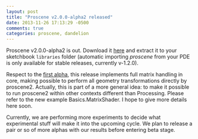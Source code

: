 ```yaml
---
layout: post
title: "Proscene v2.0.0-alpha2 released"
date: 2013-11-26 17:13:29 -0500
comments: true
categories: proscene, dandelion
---
```


Proscene v2.0.0-alpha2 is out. Download it [here](https://github.com/remixlab/proscene/releases/download/v-2.0.0-alpha.2/proscene-2.0.0-alpha.2.zip) 
and extract it to your sketchbook `libraries` folder (automatic importing *proscene* from your PDE is only available for stable releases, currently v-1.2.0).

Respect to the [first alpha](http://nakednous.github.io/blog/2013/10/26/proscene-v2-dot-0-0-alpha1-released/), this release implements full matrix handling in core,
making possible to perform all geometry transformations directly by proscene2. Actually, this is part of a more general idea: to make it
possible to run proscene2 within other contexts different than Processing. Please refer to the new example Basics.MatrixShader.
I hope to give more details here soon.

Currently, we are performing more experiments to decide what experimental stuff will make it into the upcoming cycle. We plan to release a pair or
so of more alphas with our results before entering beta stage.
